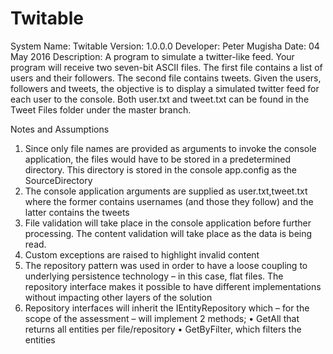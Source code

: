 # Twitable
System Name: Twitable 
Version: 1.0.0.0 
Developer: Peter Mugisha
Date: 04 May 2016
Description:
A program to simulate a twitter-like feed. Your program will receive two seven-bit ASCII files. The first file contains a list of users and their followers. The second file contains tweets. Given the users, followers and tweets, the objective is to display a simulated twitter feed for each user to the console. Both user.txt and tweet.txt can be found in the Tweet Files folder under the master branch.

Notes and Assumptions
1.	Since only file names are provided as arguments to invoke the console application, the files would have to be stored in a predetermined directory. This directory is stored in the console app.config as the SourceDirectory
2.	The console application arguments are supplied as user.txt,tweet.txt where the former contains usernames (and those they follow) and the latter contains the tweets
3.	File validation will take place in the console application before further processing. The content validation will take place as the data is being read.
4.	Custom exceptions are raised to highlight invalid content
5.	The repository pattern was used in order to have a loose coupling to underlying persistence technology – in this case, flat files.  The repository interface makes it possible to have different implementations without impacting other layers of the solution
6.	Repository interfaces will inherit the IEntityRepository which – for the scope of the assessment – will implement 2 methods;
•	GetAll that returns all entities per file/repository
•	GetByFilter, which filters the entities
